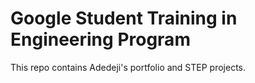 # Google Student Training in Engineering Program
 This repo contains Adedeji's portfolio and STEP projects.
